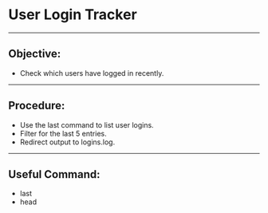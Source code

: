 # User Login Tracker

---
 
## Objective:
- Check which users have logged in recently.

---

## Procedure:

- Use the last command to list user logins.
- Filter for the last 5 entries.
- Redirect output to logins.log.

---

## Useful Command:
- last
- head
